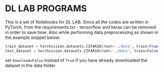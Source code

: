 # DL LAB PROGRAMS

This is a set of Notebooks for DL LAB. Since all the codes are written in PyTorch, from the requirements.txt - tensorflow and keras can be removed in order to save time.
Also while performing data preprocessing as shown in the example snippet below:

```py
train_dataset = torchvision.datasets.CIFAR10(root='./data', train=True, download=True, transform=transform)
test_dataset = torchvision.datasets.CIFAR10(root='./data', train=False, download=True, transform=transform)
```

set `download=False` instead of `True` if you have already downloaded the dataset in the data folder
